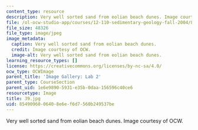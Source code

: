 ```yaml
---
content_type: resource
description: Very well sorted sand from eolian beach dunes. Image courtesy of OCW.
file: /ol-ocw-studio-app/courses/12-110-sedimentary-geology-fall-2004/8549096006408e6ef6d7560b249537be_39.jpg
file_size: 48326
file_type: image/jpeg
image_metadata:
  caption: Very well sorted sand from eolian beach dunes.
  credit: Image courtesy of OCW.
  image-alt: Very well sorted sand from eolian beach dunes.
learning_resource_types: []
license: https://creativecommons.org/licenses/by-nc-sa/4.0/
ocw_type: OCWImage
parent_title: 'Image Gallery: Lab 2'
parent_type: CourseSection
parent_uid: 1e6e9890-5931-e35b-0daa-156596c40ce6
resourcetype: Image
title: 39.jpg
uid: 85490960-0640-8e6e-f6d7-560b249537be
---
```

Very well sorted sand from eolian beach dunes. Image courtesy of OCW.
